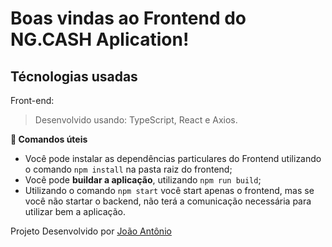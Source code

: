 # Boas vindas ao Frontend do NG.CASH Aplication!


## Técnologias usadas

Front-end:
> Desenvolvido usando: TypeScript, React e Axios.

<strong> 👀 Comandos úteis </strong><br />

- Você pode instalar as dependências particulares do Frontend utilizando o comando `npm install` na pasta raiz do frontend;
- Você pode **buildar a aplicação**, utilizando `npm run build`;
- Utilizando o comando `npm start` você start apenas o frontend, mas se você não startar o backend, não terá a comunicação necessária para utilizar bem a aplicação.


Projeto Desenvolvido por [João Antônio](https://github.com/JoaopSilvaa)
